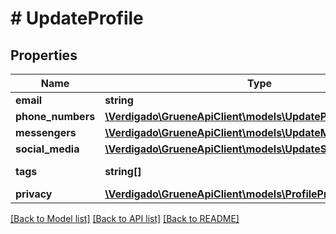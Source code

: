 # # UpdateProfile

## Properties

Name | Type | Description | Notes
------------ | ------------- | ------------- | -------------
**email** | **string** |  |
**phone_numbers** | [**\Verdigado\GrueneApiClient\models\UpdatePhoneNumber[]**](UpdatePhoneNumber.md) |  |
**messengers** | [**\Verdigado\GrueneApiClient\models\UpdateMessengerEntry[]**](UpdateMessengerEntry.md) |  |
**social_media** | [**\Verdigado\GrueneApiClient\models\UpdateSocialMediaEntry[]**](UpdateSocialMediaEntry.md) |  |
**tags** | **string[]** | List of tag ids |
**privacy** | [**\Verdigado\GrueneApiClient\models\ProfilePrivacySettings**](ProfilePrivacySettings.md) |  |

[[Back to Model list]](../../README.md#models) [[Back to API list]](../../README.md#endpoints) [[Back to README]](../../README.md)
